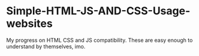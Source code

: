 # Simple-HTML-JS-AND-CSS-Usage-websites
My progress on HTML CSS and JS compatibility. These are easy enough to understand by themselves, imo.
